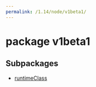 ```yaml
---
permalink: /1.14/node/v1beta1/
---
```


# package v1beta1



## Subpackages

* [runtimeClass](node-v1beta1-runtimeClass.md)